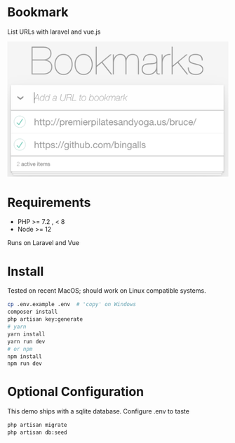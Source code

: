 # Bookmark
List URLs with laravel and vue.js

![screenshot](bookmark.png)

# Requirements
* PHP >= 7.2 , < 8
* Node >= 12

Runs on Laravel and Vue

# Install
Tested on recent MacOS; should work on Linux compatible systems.
```bash
cp .env.example .env  # 'copy' on Windows
composer install
php artisan key:generate
# yarn
yarn install
yarn run dev
# or npm
npm install
npm run dev
```

# Optional Configuration
This demo ships with a sqlite database.
Configure .env to taste
```bash
php artisan migrate
php artisan db:seed
```
